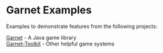 # Garnet Examples

Examples to demonstrate features from the following projects:

[Garnet](https://github.com/nickd3000/garnet) - A Java game library  
[Garnet-Toolkit](https://github.com/nickd3000/garnettoolkit) - Other helpful game systems
